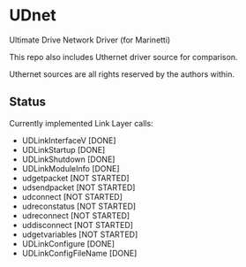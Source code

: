 # UDnet
Ultimate Drive Network Driver (for Marinetti)

This repo also includes Uthernet driver source for comparison.

Uthernet sources are all rights reserved by the authors within. 


## Status

Currently implemented Link Layer calls:
- UDLinkInterfaceV      [DONE]
- UDLinkStartup         [DONE]
- UDLinkShutdown        [DONE]
- UDLinkModuleInfo      [DONE]
- udgetpacket           [NOT STARTED]
- udsendpacket          [NOT STARTED]
- udconnect             [NOT STARTED]
- udreconstatus         [NOT STARTED]
- udreconnect           [NOT STARTED]
- uddisconnect          [NOT STARTED]
- udgetvariables        [NOT STARTED]
- UDLinkConfigure       [DONE]
- UDLinkConfigFileName  [DONE]
